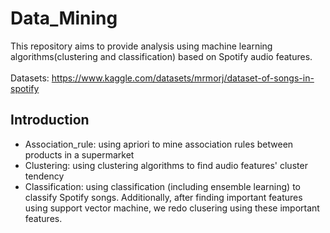 # Data_Mining
This repository aims to provide analysis using machine learning algorithms(clustering and classification) based on Spotify audio features. <br />
<br />
Datasets: https://www.kaggle.com/datasets/mrmorj/dataset-of-songs-in-spotify

## Introduction
* Association_rule: using apriori to mine association rules between products in a supermarket
* Clustering: using clustering algorithms to find audio features' cluster tendency
* Classification: using classification (including ensemble learning) to classify Spotify songs. Additionally, after finding important features using support vector machine, we redo clusering using these important features.
